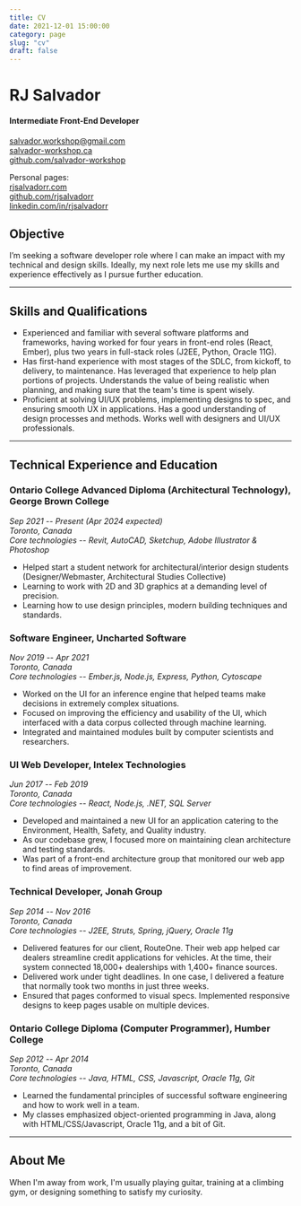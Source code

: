 ```yaml
---
title: CV
date: 2021-12-01 15:00:00
category: page
slug: "cv"
draft: false
---
```


# RJ Salvador

#### Intermediate Front-End Developer

[salvador.workshop@gmail.com](mailto:salvador.workshop@gmail.com)  
[salvador-workshop.ca](https://salvador-workshop.ca/)  
[github.com/salvador-workshop](https://github.com/salvador-workshop)

Personal pages:  
[rjsalvadorr.com](https://rjsalvadorr.com/)  
[github.com/rjsalvadorr](https://github.com/rjsalvadorr)  
[linkedin.com/in/rjsalvadorr](https://www.linkedin.com/in/rjsalvadorr/)  

## Objective

I’m seeking a software developer role where I can make an impact with my technical and design skills. Ideally, my next role lets me use my skills and experience effectively as I pursue further education.

---

## Skills and Qualifications

- Experienced and familiar with several software platforms and frameworks, having worked for four years in front-end roles (React, Ember), plus two years in full-stack roles (J2EE, Python, Oracle 11G).
- Has first-hand experience with most stages of the SDLC, from kickoff, to delivery, to maintenance. Has leveraged that experience to help plan portions of projects. Understands the value of being realistic when planning, and making sure that the team's time is spent wisely.
- Proficient at solving UI/UX problems, implementing designs to spec, and ensuring smooth UX in applications. Has a good understanding of design processes and methods. Works well with designers and UI/UX professionals.

---

## Technical Experience and Education

### Ontario College Advanced Diploma (Architectural Technology), George Brown College

_Sep 2021 -- Present (Apr 2024 expected)  
Toronto, Canada  
Core technologies -- Revit, AutoCAD, Sketchup, Adobe Illustrator & Photoshop_

- Helped start a student network for architectural/interior design students (Designer/Webmaster, Architectural Studies Collective)
- Learning to work with 2D and 3D graphics at a demanding level of precision.
- Learning how to use design principles, modern building techniques and standards.

### Software Engineer, Uncharted Software

_Nov 2019 -- Apr 2021  
Toronto, Canada  
Core technologies -- Ember.js, Node.js, Express, Python, Cytoscape_
 
- Worked on the UI for an inference engine that helped teams make decisions in extremely complex situations.
- Focused on improving the efficiency and usability of the UI, which interfaced with a data corpus collected through machine learning.
- Integrated and maintained modules built by computer scientists and researchers.

### UI Web Developer, Intelex Technologies

_Jun 2017 -- Feb 2019  
Toronto, Canada  
Core technologies -- React, Node.js, .NET, SQL Server_ 

- Developed and maintained a new UI for an application catering to the Environment, Health, Safety, and Quality industry.
- As our codebase grew, I focused more on maintaining clean architecture and testing standards.
- Was part of a front-end architecture group that monitored our web app to find areas of improvement.

### Technical Developer, Jonah Group

_Sep 2014 -- Nov 2016  
Toronto, Canada  
Core technologies -- J2EE, Struts, Spring, jQuery, Oracle 11g_

- Delivered features for our client, RouteOne. Their web app helped car dealers streamline credit applications for vehicles. At the time, their system connected 18,000+ dealerships with 1,400+ finance sources.
- Delivered work under tight deadlines. In one case, I delivered a feature that normally took two months in just three weeks.
- Ensured that pages conformed to visual specs. Implemented responsive designs to keep pages usable on multiple devices.

### Ontario College Diploma (Computer Programmer), Humber College

_Sep 2012 -- Apr 2014  
Toronto, Canada  
Core technologies -- Java, HTML, CSS, Javascript, Oracle 11g, Git_

- Learned the fundamental principles of successful software engineering and how to work well in a team.
- My classes emphasized object-oriented programming in Java, along with HTML/CSS/Javascript, Oracle 11g, and a bit of Git.

---

## About Me

When I'm away from work, I'm usually playing guitar, training at a climbing gym, or designing something to satisfy my curiosity.
